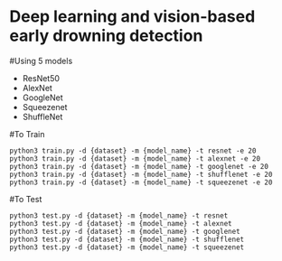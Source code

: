 # Deep learning and vision-based early drowning detection

#Using 5 models
*   ResNet50
*   AlexNet
*   GoogleNet
*   Squeezenet
*   ShuffleNet

#To Train
```
python3 train.py -d {dataset} -m {model_name} -t resnet -e 20
python3 train.py -d {dataset} -m {model_name} -t alexnet -e 20
python3 train.py -d {dataset} -m {model_name} -t googlenet -e 20
python3 train.py -d {dataset} -m {model_name} -t shufflenet -e 20
python3 train.py -d {dataset} -m {model_name} -t squeezenet -e 20
```

#To Test
```
python3 test.py -d {dataset} -m {model_name} -t resnet
python3 test.py -d {dataset} -m {model_name} -t alexnet
python3 test.py -d {dataset} -m {model_name} -t googlenet
python3 test.py -d {dataset} -m {model_name} -t shufflenet
python3 test.py -d {dataset} -m {model_name} -t squeezenet
```
